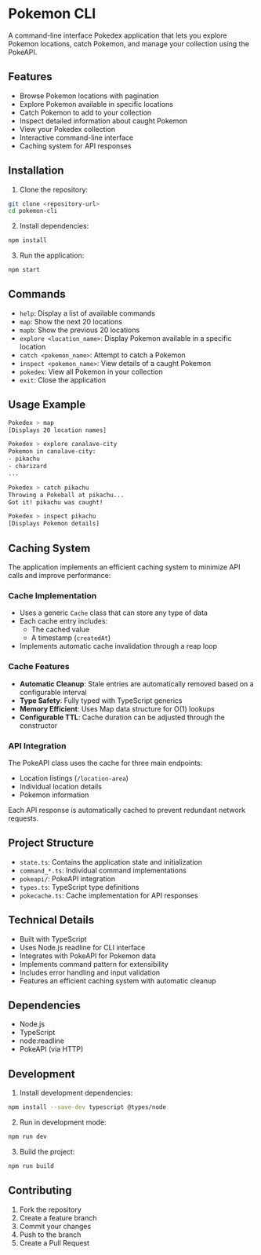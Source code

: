 # Pokemon CLI

A command-line interface Pokedex application that lets you explore Pokemon locations, catch Pokemon, and manage your collection using the PokeAPI.

## Features

- Browse Pokemon locations with pagination
- Explore Pokemon available in specific locations
- Catch Pokemon to add to your collection
- Inspect detailed information about caught Pokemon
- View your Pokedex collection
- Interactive command-line interface
- Caching system for API responses

## Installation

1. Clone the repository:
```bash
git clone <repository-url>
cd pokemon-cli
```

2. Install dependencies:
```bash
npm install
```

3. Run the application:
```bash
npm start
```

## Commands

- `help`: Display a list of available commands
- `map`: Show the next 20 locations
- `mapb`: Show the previous 20 locations
- `explore <location_name>`: Display Pokemon available in a specific location
- `catch <pokemon_name>`: Attempt to catch a Pokemon
- `inspect <pokemon_name>`: View details of a caught Pokemon
- `pokedex`: View all Pokemon in your collection
- `exit`: Close the application

## Usage Example

```bash
Pokedex > map
[Displays 20 location names]

Pokedex > explore canalave-city
Pokemon in canalave-city:
- pikachu
- charizard
...

Pokedex > catch pikachu
Throwing a Pokeball at pikachu...
Got it! pikachu was caught!

Pokedex > inspect pikachu
[Displays Pokemon details]
```

## Caching System

The application implements an efficient caching system to minimize API calls and improve performance:

### Cache Implementation

- Uses a generic `Cache` class that can store any type of data
- Each cache entry includes:
  - The cached value
  - A timestamp (`createdAt`)
- Implements automatic cache invalidation through a reap loop

### Cache Features

- **Automatic Cleanup**: Stale entries are automatically removed based on a configurable interval
- **Type Safety**: Fully typed with TypeScript generics
- **Memory Efficient**: Uses Map data structure for O(1) lookups
- **Configurable TTL**: Cache duration can be adjusted through the constructor

### API Integration

The PokeAPI class uses the cache for three main endpoints:
- Location listings (`/location-area`)
- Individual location details
- Pokemon information

Each API response is automatically cached to prevent redundant network requests.

## Project Structure

- `state.ts`: Contains the application state and initialization
- `command_*.ts`: Individual command implementations
- `pokeapi/`: PokeAPI integration
- `types.ts`: TypeScript type definitions
- `pokecache.ts`: Cache implementation for API responses

## Technical Details

- Built with TypeScript
- Uses Node.js readline for CLI interface
- Integrates with PokeAPI for Pokemon data
- Implements command pattern for extensibility
- Includes error handling and input validation
- Features an efficient caching system with automatic cleanup

## Dependencies

- Node.js
- TypeScript
- node:readline
- PokeAPI (via HTTP)

## Development

1. Install development dependencies:
```bash
npm install --save-dev typescript @types/node
```

2. Run in development mode:
```bash
npm run dev
```

3. Build the project:
```bash
npm run build
```

## Contributing

1. Fork the repository
2. Create a feature branch
3. Commit your changes
4. Push to the branch
5. Create a Pull Request
